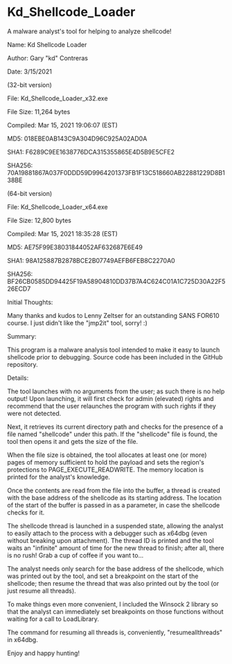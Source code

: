 # Kd_Shellcode_Loader
A malware analyst's tool for helping to analyze shellcode!

Name: 		Kd Shellcode Loader

Author: 	Gary "kd" Contreras

Date: 		3/15/2021

(32-bit version)

File:		Kd_Shellcode_Loader_x32.exe

File Size: 	11,264 bytes

Compiled:	Mar 15, 2021 19:06:07 (EST)

MD5:		018EBE0AB143C9A304D96C925A02AD0A

SHA1:		F6289C9EE1638776DCA315355865E4D5B9E5CFE2

SHA256:	70A19881867A037F0DDD59D9964201373FB1F13C518660AB22881229D8B138BE

(64-bit version)

File:		Kd_Shellcode_Loader_x64.exe

File Size: 	12,800 bytes

Compiled:	Mar 15, 2021 18:35:28 (EST)

MD5:		AE75F99E38031844052AF632687E6E49

SHA1:		98A125887B2878BCE2B07749AEFB6FEB8C2270A0

SHA256: 	BF26CB0585DD94425F19A58904810DD37B7A4C624C01A1C725D30A22F526ECD7


Initial Thoughts:

Many thanks and kudos to Lenny Zeltser for an outstanding SANS FOR610 course. I just didn't like the "jmp2it" tool, sorry! :)

Summary:

This program is a malware analysis tool intended to make it easy to launch shellcode prior to debugging. Source code 
has been included in the GitHub repository.

Details:

The tool launches with no arguments from the user; as such there is no help output! Upon launching, it will first check for 
admin (elevated) rights and recommend that the user relaunches the program with such rights if they were not detected.

Next, it retrieves its current directory path and checks for the presence of a file named "shellcode" under this path. If 
the "shellcode" file is found, the tool then opens it and gets the size of the file.

When the file size is obtained, the tool allocates at least one (or more) pages of memory sufficient to hold the payload 
and sets the region's protections to PAGE_EXECUTE_READWRITE. The memory location is printed for the analyst's knowledge.

Once the contents are read from the file into the buffer, a thread is created with the base address of the shellcode as its 
starting address. The location of the start of the buffer is passed in as a parameter, in case the shellcode checks for it.

The shellcode thread is launched in a suspended state, allowing the analyst to easily attach to the process with a 
debugger such as x64dbg (even without breaking upon attachment). The thread ID is printed and the tool waits an "infinite" 
amount of time for the new thread to finish; after all, there is no rush! Grab a cup of coffee if you want to...

The analyst needs only search for the base address of the shellcode, which was printed out by the tool, and set a breakpoint 
on the start of the shellcode; then resume the thread that was also printed out by the tool (or just resume all threads).

To make things even more convenient, I included the Winsock 2 library so that the analyst can immediately set breakpoints on 
those functions without waiting for a call to LoadLibrary.

The command for resuming all threads is, conveniently, "resumeallthreads" in x64dbg.

Enjoy and happy hunting!
